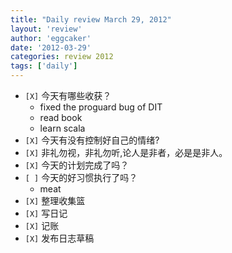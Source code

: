 ```yaml
---
title: "Daily review March 29, 2012" 
layout: 'review'
author: 'eggcaker'
date: '2012-03-29'
categories: review 2012
tags: ['daily']
---
```



  * `[X]` 今天有哪些收获？ 
    * fixed the proguard bug of DIT 
    * read book 
    * learn scala 
  * `[X]` 今天有没有控制好自己的情绪? 
  * `[X]` 非礼勿视，非礼勿听,论人是非者，必是是非人。 
  * `[X]` 今天的计划完成了吗？ 
  * `[ ]` 今天的好习惯执行了吗？ 
    * meat 
  * `[X]` 整理收集篮 
  * `[X]` 写日记 
  * `[X]` 记账 
  * `[X]` 发布日志草稿 

